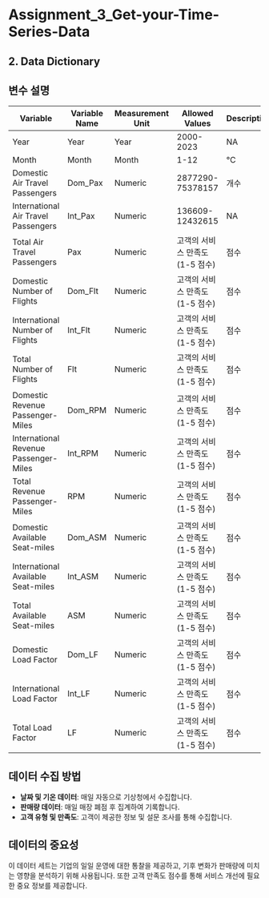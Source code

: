 # Assignment_3_Get-your-Time-Series-Data

## 2. Data Dictionary

## 변수 설명

| Variable                             | Variable Name | Measurement Unit | Allowed Values     | Description |
|--------------------------------------|---------------|------------------|--------------------|-------------|
| Year                                 | Year          | Year             | 2000-2023          | NA          | 
| Month                                | Month         | Month            | 1-12               | °C          | 
| Domestic Air Travel Passengers       | Dom_Pax       | Numeric          | 2877290-75378157   | 개수         |
| International Air Travel Passengers  | Int_Pax       | Numeric          | 136609-12432615    | NA          |
| Total Air Travel Passengers          | Pax           | Numeric          | 고객의 서비스 만족도 (1-5 점수)  | 점수 |
| Domestic Number of Flights           | Dom_Flt       | Numeric          | 고객의 서비스 만족도 (1-5 점수)  | 점수 |
| International Number of Flights      | Int_Flt       | Numeric          | 고객의 서비스 만족도 (1-5 점수) | 점수 |
| Total Number of Flights              | Flt           | Numeric          | 고객의 서비스 만족도 (1-5 점수)  | 점수 |
| Domestic Revenue Passenger-Miles     | Dom_RPM       | Numeric          | 고객의 서비스 만족도 (1-5 점수) | 점수 |
| International Revenue Passenger-Miles| Int_RPM       | Numeric          | 고객의 서비스 만족도 (1-5 점수) | 점수 |
| Total Revenue Passenger-Miles        | RPM           | Numeric          | 고객의 서비스 만족도 (1-5 점수) | 점수 |
| Domestic Available Seat-miles        | Dom_ASM       | Numeric          | 고객의 서비스 만족도 (1-5 점수) | 점수 |
| International Available Seat-miles   | Int_ASM       | Numeric          | 고객의 서비스 만족도 (1-5 점수) | 점수 |
| Total Available Seat-miles           | ASM           | Numeric          | 고객의 서비스 만족도 (1-5 점수) | 점수 |
| Domestic Load Factor                 | Dom_LF        | Numeric          | 고객의 서비스 만족도 (1-5 점수) | 점수 |
| International Load Factor            | Int_LF        | Numeric          | 고객의 서비스 만족도 (1-5 점수) | 점수 |
| Total Load Factor                    | LF            | Numeric          | 고객의 서비스 만족도 (1-5 점수) | 점수 |

## 데이터 수집 방법

- **날짜 및 기온 데이터**: 매일 자동으로 기상청에서 수집합니다.
- **판매량 데이터**: 매일 매장 폐점 후 집계하여 기록합니다.
- **고객 유형 및 만족도**: 고객이 제공한 정보 및 설문 조사를 통해 수집합니다.

## 데이터의 중요성

이 데이터 세트는 기업의 일일 운영에 대한 통찰을 제공하고, 기후 변화가 판매량에 미치는 영향을 분석하기 위해 사용됩니다. 또한 고객 만족도 점수를 통해 서비스 개선에 필요한 중요 정보를 제공합니다.


